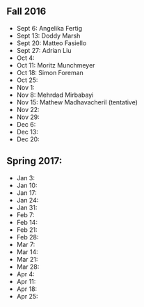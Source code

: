 ## Fall 2016

 - Sept 6: Angelika Fertig
 - Sept 13: Doddy Marsh
 - Sept 20: Matteo Fasiello
 - Sept 27: Adrian Liu
 - Oct 4: 
 - Oct 11: Moritz Munchmeyer
 - Oct 18: Simon Foreman
 - Oct 25:
 - Nov 1:
 - Nov 8:  Mehrdad Mirbabayi
 - Nov 15: Mathew Madhavacheril (tentative)
 - Nov 22:
 - Nov 29:
 - Dec 6:
 - Dec 13:
 - Dec 20:

## Spring 2017:

 - Jan 3: 
 - Jan 10: 
 - Jan 17: 
 - Jan 24: 
 - Jan 31: 
 - Feb 7: 
 - Feb 14: 
 - Feb 21: 
 - Feb 28: 
 - Mar 7: 
 - Mar 14: 
 - Mar 21: 
 - Mar 28: 
 - Apr 4:
 - Apr 11:
 - Apr 18:
 - Apr 25:

